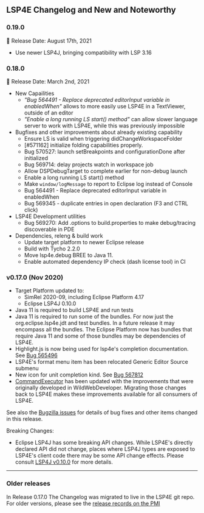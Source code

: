 ## LSP4E Changelog and New and Noteworthy

### 0.19.0

📅 Release Date: August 17th, 2021

* Use newer LSP4J, bringing compatibility with LSP 3.16

### 0.18.0

📅 Release Date: March 2nd, 2021

* New Capailities
    * _"Bug 564491 - Replace deprecated editorInput variable in enabledWhen"_ allows to more easily use LSP4E in a TextViewer, outside of an editor
    * _"Enable a long running LS start() method"_ can allow slower language server to work with LSP4E, while this was previously impossible
* Bugfixes and other improvements about already existing capability
    * Ensure LS is valid when triggering didChangeWorkspaceFolder
    * [#571162] initialize folding capabilities properly.
    * Bug 570527: launch setBreakpoints and configurationDone after initialized
    * Bug 569714: delay projects watch in workspace job
    * Allow DSPDebugTarget to complete earlier for non-debug launch
    * Enable a long running LS start() method
    * Make `window/logMessage` to report to Eclipse log instead of Console
    * Bug 564491 - Replace deprecated editorInput variable in enabledWhen
    * Bug 569345 - duplicate entries in open declaration (F3 and CTRL click)
* LSP4E Development utilities
    * Bug 569270: Add .options to build.properties to make debug/tracing discoverable in PDE
* Dependencies, releng & build work
    * Update target platform to newer Eclipse release
    * Build with Tycho 2.2.0
    * Move lsp4e.debug BREE to Java 11.
    * Enable automated dependency IP check (dash license tool) in CI



### v0.17.0 (Nov 2020)

* Target Platform updated to:
    * SimRel 2020-09, including Eclipse Platform 4.17
    * Eclipse LSP4J 0.10.0
* Java 11 is required to build LSP4E and run tests
* Java 11 is required to run some of the bundles. For now just the org.eclipse.lsp4e.jdt and test bundles. In a future release it may encompass all the bundles. The Eclipse Platform now has bundles that require Java 11 and some of those bundles may be dependencies of LSP4E.
* Highlight.js is now being used for lsp4e's completion documentation. See [Bug 565496](https://bugs.eclipse.org/bugs/show_bug.cgi?id=565496)
* LSP4E's format menu item has been relocated Generic Editor Source submenu
* New icon for unit completion kind. See [Bug 567812 ](https://bugs.eclipse.org/bugs/show_bug.cgi?id=567812)
* [CommandExecutor](org.eclipse.lsp4e/src/org/eclipse/lsp4e/command/CommandExecutor.java) has been updated with the improvements that were originally developed in WildWebDeveloper. Migrating those changes back to LSP4E makes these improvements available for all consumers of LSP4E.

See also the [Bugzilla issues](https://bugs.eclipse.org/bugs/buglist.cgi?product=lsp4e&target_milestone=0.17.0) for details of bug fixes and other items changed in this release.

Breaking Changes:

* Eclipse LSP4J has some breaking API changes. While LSP4E's directly declared API did not change,
  places where LSP4J types are exposed to LSP4E's client code there may be some API change effects.
  Please consult [LSP4J v0.10.0](https://github.com/eclipse/lsp4j/releases/tag/v0.10.0) for more
  details.

---

### Older releases

In Release 0.17.0 The Changelog was migrated to live in the LSP4E git repo. For older
versions, please see the [release records on the PMI](https://projects.eclipse.org/projects/technology.lsp4e)